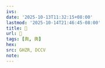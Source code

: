 ```yaml
---
ivs:
date: '2025-10-13T11:32:15+08:00'
lastmod: '2025-10-14T21:46:45-08:00'
title: 󰬏
url: 󰬏
tags: [輿, 輿]
hex: 
src: GHZR, DCCV
note:
---
```

